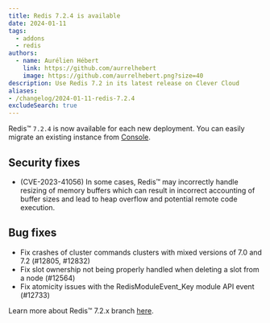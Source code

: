 ```yaml
---
title: Redis 7.2.4 is available
date: 2024-01-11
tags:
  - addons
  - redis
authors:
  - name: Aurélien Hébert
    link: https://github.com/aurrelhebert
    image: https://github.com/aurrelhebert.png?size=40
description: Use Redis 7.2 in its latest release on Clever Cloud
aliases:
- /changelog/2024-01-11-redis-7.2.4
excludeSearch: true
---
```


Redis™ `7.2.4` is now available for each new deployment. You can easily migrate an existing instance from [Console](https://console.clever-cloud.com).

## Security fixes

* (CVE-2023-41056) In some cases, Redis™ may incorrectly handle resizing of memory buffers which can result in incorrect accounting of buffer sizes and lead to heap overflow and potential remote code execution.

## Bug fixes

* Fix crashes of cluster commands clusters with mixed versions of 7.0 and 7.2 (#12805, #12832)
* Fix slot ownership not being properly handled when deleting a slot from a node (#12564)
* Fix atomicity issues with the RedisModuleEvent_Key module API event (#12733)

Learn more about Redis™ 7.2.x branch [here](https://redis.com/blog/introducing-redis-7-2/).
